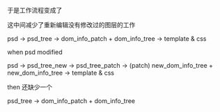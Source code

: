 于是工作流程变成了

这中间减少了重新编辑没有修改过的图层的工作

  psd 
-> psd_tree
-> dom_info_patch + dom_info_tree
-> template & css

when psd modified

  psd 
-> psd_tree_new
-> psd_tree_patch
-> (patch) new_dom_info_tree + new_dom_info_tree
-> template & css

then 还缺少一个

psd_tree -> dom_info_patch + dom_info_tree 
